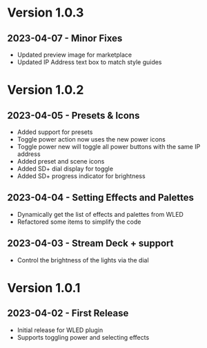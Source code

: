 # Version 1.0.3

## 2023-04-07 - Minor Fixes
  - Updated preview image for marketplace
  - Updated IP Address text box to match style guides

# Version 1.0.2

## 2023-04-05 - Presets & Icons
  - Added support for presets
  - Toggle power action now uses the new power icons
  - Toggle power new will toggle all power buttons with the same IP address
  - Added preset and scene icons
  - Added SD+ dial display for toggle
  - Added SD+ progress indicator for brightness

## 2023-04-04 - Setting Effects and Palettes
  - Dynamically get the list of effects and palettes from WLED
  - Refactored some items to simplify the code

## 2023-04-03 - Stream Deck + support
  - Control the brightness of the lights via the dial

# Version 1.0.1
## 2023-04-02 - First Release
  - Initial release for WLED plugin
  - Supports toggling power and selecting effects
